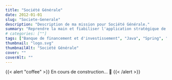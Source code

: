 ```yaml
---
title: "Société Générale"
date: 2012-01-01
slug: "Societe-Generale"
description: "Description de ma mission pour Société Générale."
summary: "Reprendre la main et fiabiliser l'application stratégique de calcul de marges pour les vendeurs de produits financiers."
# categories: [""]
tags: ["Banque de financement et d'investissement", "Java", "Spring", "Hibernate", "SQL", "Tests automatisés", "Intégration Continue", "Méthodologie SCRUM"]
thumbnail: "logo.svg"
thumbnailAlt: "Société Générale"
cover: ""
coverAlt: ""
---
```


{{< alert "coffee" >}}
En cours de construction... :construction:
{{< /alert >}}

